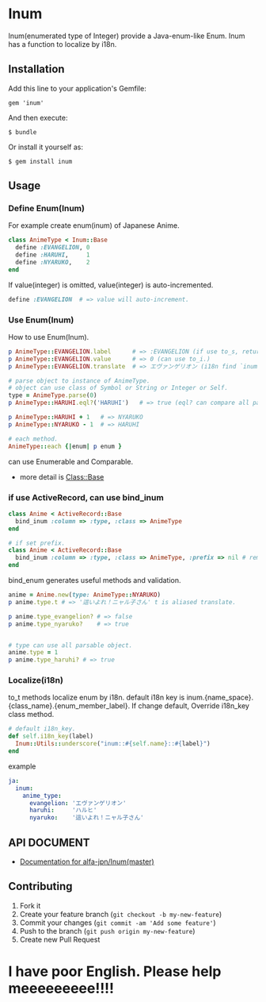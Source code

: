 # Inum

Inum(enumerated type of Integer) provide a Java-enum-like Enum.
Inum has a function to localize by i18n.

## Installation

Add this line to your application's Gemfile:

    gem 'inum'

And then execute:

    $ bundle

Or install it yourself as:

    $ gem install inum

## Usage


### Define Enum(Inum)
For example create enum(inum) of Japanese Anime.

``` ruby
class AnimeType < Inum::Base
  define :EVANGELION, 0
  define :HARUHI,     1
  define :NYARUKO,    2
end
```

If value(integer) is omitted, value(integer) is auto-incremented.

``` ruby
define :EVANGELION  # => value will auto-increment.
```

### Use Enum(Inum)
How to use Enum(Inum).

``` ruby
p AnimeType::EVANGELION.label      # => :EVANGELION (if use to_s, return "EVANGELION")
p AnimeType::EVANGELION.value      # => 0 (can use to_i.)
p AnimeType::EVANGELION.translate  # => エヴァンゲリオン (i18n find `inum.anime_type.evangelion`.)

# parse object to instance of AnimeType.
# object can use class of Symbol or String or Integer or Self.
type = AnimeType.parse(0)
p AnimeType::HARUHI.eql?('HARUHI')   # => true (eql? can compare all parsable object.)

p AnimeType::HARUHI + 1   # => NYARUKO
p AnimeType::NYARUKO - 1  # => HARUHI

# each method.
AnimeType::each {|enum| p enum }

```

can use Enumerable and Comparable.

- more detail is [Class::Base](http://rubydoc.info/github/alfa-jpn/inum/Inum/Base)

### if use ActiveRecord, can use bind\_inum

``` ruby
class Anime < ActiveRecord::Base
  bind_inum :column => :type, :class => AnimeType
end

# if set prefix.
class Anime < ActiveRecord::Base
  bind_inum :column => :type, :class => AnimeType, :prefix => nil # remove prefix, when prefix is nil.
end

```

bind\_enum generates useful methods and validation.

``` ruby
anime = Anime.new(type: AnimeType::NYARUKO)
p anime.type.t # => '這いよれ！ニャル子さん' t is aliased translate.

p anime.type_evangelion? # => false
p anime.type_nyaruko?    # => true


# type can use all parsable object.
anime.type = 1
p anime.type_haruhi? # => true

```

### Localize(i18n)
to_t methods localize enum by i18n.
default i18n key is inum.{name_space}.{class_name}.{enum_member_label}.
If change default, Override i18n_key class method.

``` ruby
# default i18n_key.
def self.i18n_key(label)
  Inum::Utils::underscore("inum::#{self.name}::#{label}")
end
```

example

``` yaml
ja:
  inum:
    anime_type:
      evangelion: 'エヴァンゲリオン'
      haruhi:     'ハルヒ'
      nyaruko:    '這いよれ！ニャル子さん'
```

## API DOCUMENT

- [Documentation for alfa-jpn/Inum(master)](http://rubydoc.info/github/alfa-jpn/inum/frames)

## Contributing

1. Fork it
2. Create your feature branch (`git checkout -b my-new-feature`)
3. Commit your changes (`git commit -am 'Add some feature'`)
4. Push to the branch (`git push origin my-new-feature`)
5. Create new Pull Request

# I have poor English. Please help meeeeeeeee!!!!
